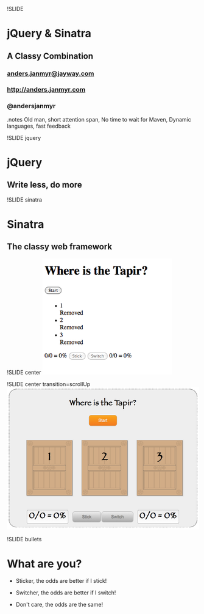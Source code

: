 !SLIDE
# jQuery & Sinatra
## A Classy Combination
### anders.janmyr@jayway.com
### http://anders.janmyr.com
### @andersjanmyr
.notes Old man, short attention span, No time to wait for Maven, Dynamic languages, fast feedback

!SLIDE jquery
# jQuery
## Write less, do more

!SLIDE sinatra
# Sinatra
## The classy web framework

!SLIDE center
![Tapir App No Style](where_is_the_tapir_no_style.png)

!SLIDE center transition=scrollUp
![Tapir App](where_is_the_tapir_app.png)

!SLIDE bullets
# What are you?

* Sticker, the odds are better if I stick!

* Switcher, the odds are better if I switch!

* Don't care, the odds are the same!
